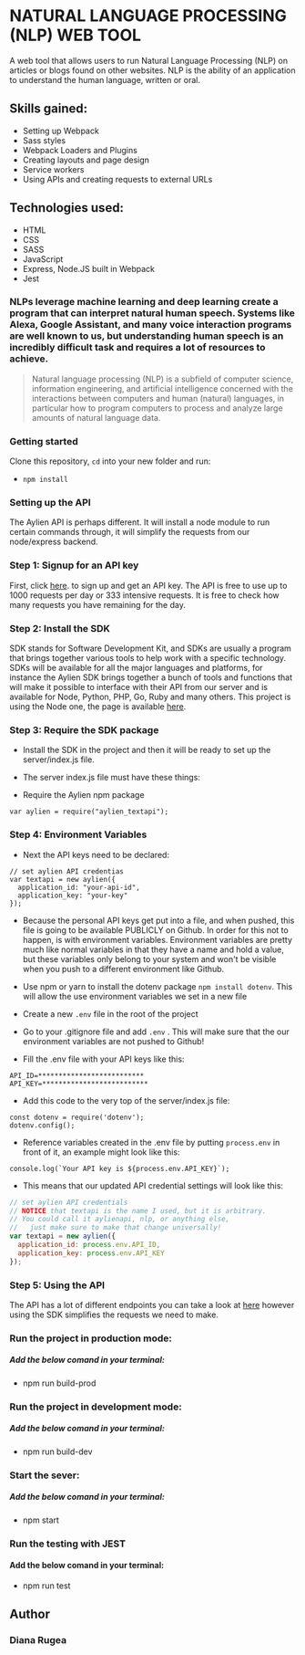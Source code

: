 # NATURAL LANGUAGE PROCESSING (NLP) WEB TOOL

A web tool that allows users to run Natural Language Processing (NLP) on articles or blogs found on other websites. NLP is the ability of an application to understand the human language, written or oral.

## Skills gained:

* Setting up Webpack
* Sass styles
* Webpack Loaders and Plugins
* Creating layouts and page design
* Service workers
* Using APIs and creating requests to external URLs

## Technologies used:
* HTML
* CSS
* SASS
* JavaScript
* Express, Node.JS built in Webpack
* Jest

### NLPs leverage machine learning and deep learning create a program that can interpret natural human speech. Systems like Alexa, Google Assistant, and many voice interaction programs are well known to us, but understanding human speech is an incredibly difficult task and requires a lot of resources to achieve. 

> Natural language processing (NLP) is a subfield of computer science, information engineering, and artificial intelligence
concerned with the interactions between computers and human (natural) languages, in particular how to program computers to
process and analyze large amounts of natural language data.

### Getting started

Clone this repository, `cd` into your new folder and run:

- `npm install`

### Setting up the API

The Aylien API is perhaps different. It will install a node module to run certain commands through, it will simplify the requests from our node/express backend.

### Step 1: Signup for an API key
First, click [here](https://developer.aylien.com/signup). to sign up and get an API key. The API is free to use up to 1000 requests per day or 333 intensive requests. It is free to check how many requests you have remaining for the day.

### Step 2: Install the SDK
SDK stands for Software Development Kit, and SDKs are usually a program that brings together various tools to help work with a specific technology. SDKs will be available for all the major languages and platforms, for instance the Aylien SDK brings together a bunch of tools and functions that will make it possible to interface with their API from our server and is available for Node, Python, PHP, Go, Ruby and many others. This project is using the Node one, the page is available [here](https://docs.aylien.com/textapi/sdks/#sdks).

### Step 3: Require the SDK package
* Install the SDK in the project and then it will be ready to set up the server/index.js file.

* The server index.js file must have these things:

* Require the Aylien npm package
```
var aylien = require("aylien_textapi");
```

### Step 4: Environment Variables
* Next the API keys need to be declared:

```
// set aylien API credentias
var textapi = new aylien({
  application_id: "your-api-id",
  application_key: "your-key"
});
```
* Because the personal API keys get put into a file, and when pushed, this file is going to be available PUBLICLY on Github. In order for this not to happen, is with environment variables. Environment variables are pretty much like normal variables in that they have a name and hold a value, but these variables only belong to your system and won't be visible when you push to a different environment like Github.

* Use npm or yarn to install the dotenv package ```npm install dotenv```. This will allow the use environment variables we set in a new file
* Create a new ```.env``` file in the root of the project
* Go to your .gitignore file and add ```.env``` . This will make sure that the our environment variables are not pushed to Github! 
* Fill the .env file with your API keys like this:
```
API_ID=**************************
API_KEY=**************************
```
* Add this code to the very top of the server/index.js file:
```
const dotenv = require('dotenv');
dotenv.config();
```
* Reference variables created in the .env file by putting ```process.env``` in front of it, an example might look like this:

```
console.log(`Your API key is ${process.env.API_KEY}`);
```
* This means that our updated API credential settings will look like this:

```javascript
// set aylien API credentials
// NOTICE that textapi is the name I used, but it is arbitrary. 
// You could call it aylienapi, nlp, or anything else, 
//   just make sure to make that change universally!
var textapi = new aylien({
  application_id: process.env.API_ID,
  application_key: process.env.API_KEY
});
```

### Step 5: Using the API

The API has a lot of different endpoints you can take a look at [here](https://docs.aylien.com/textapi/endpoints/#api-endpoints) however using the SDK simplifies the requests we need to make. 


### Run the project in production mode:
##### Add the below comand in your terminal:

* npm run build-prod 

### Run the project in development mode:
##### Add the below comand in your terminal:

* npm run build-dev

### Start the sever:
##### Add the below comand in your terminal:

* npm start

### Run the testing with JEST 
#### Add the below comand in your terminal:

* npm run test

## Author
### Diana Rugea


